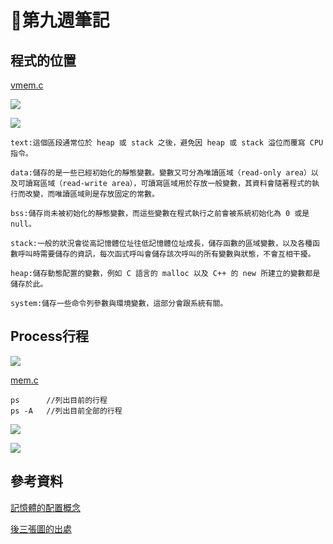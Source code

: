 # 📖第九週筆記

## 程式的位置

[vmem.c](https://github.com/nohano1l/sp109b/blob/main/note/week9/vmem.c)

![](https://nohano1l.github.io/sp109b/note/week9/picture/1.png)

![](https://nohano1l.github.io/sp109b/note/week9/picture/2.png)

```
text:這個區段通常位於 heap 或 stack 之後，避免因 heap 或 stack 溢位而覆寫 CPU 指令。

data:儲存的是一些已經初始化的靜態變數。變數又可分為唯讀區域（read-only area）以及可讀寫區域（read-write area），可讀寫區域用於存放一般變數，其資料會隨著程式的執行而改變，而唯讀區域則是存放固定的常數。

bss:儲存尚未被初始化的靜態變數，而這些變數在程式執行之前會被系統初始化為 0 或是 null。

stack:一般的狀況會從高記憶體位址往低記憶體位址成長，儲存函數的區域變數，以及各種函數呼叫時需要儲存的資訊，每次函式呼叫會儲存該次呼叫的所有變數與狀態，不會互相干擾。

heap:儲存動態配置的變數，例如 C 語言的 malloc 以及 C++ 的 new 所建立的變數都是儲存於此。

system:儲存一些命令列參數與環境變數，這部分會跟系統有關。
```

## Process行程

![](https://nohano1l.github.io/sp109b/note/week9/picture/1.jpg)

[mem.c](https://github.com/nohano1l/sp109b/blob/main/note/week9/mem.c)

```
ps      //列出目前的行程
ps -A   //列出目前全部的行程
```

![](https://nohano1l.github.io/sp109b/note/week9/picture/2.jpg)

![](https://nohano1l.github.io/sp109b/note/week9/picture/3.jpg)

## 參考資料
[記憶體的配置概念](https://blog.gtwang.org/programming/memory-layout-of-c-program/)

[後三張圖的出處](https://www.slideshare.net/ccckmit/10-73472927)